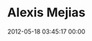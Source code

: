 ---
title: "Alexis Mejias"
date: 2012-05-18 03:45:17 00:00
permalink: /alme1304
twitter: "alme1304"
likes: [100,33,53,66,48,49,46,25,129,24,16,890]
id: 194
gravatar: "http://www.gravatar.com/avatar/c8545cd9cdcd924ab9d0f7c278563eea"
---